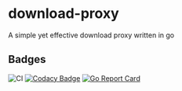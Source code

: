 # download-proxy

A simple yet effective download proxy written in go

## Badges

![CI](https://github.com/pyscripter99/download-proxy-go/workflows/CI/badge.svg)
[![Codacy Badge](https://app.codacy.com/project/badge/Grade/f560217b6e7e4cba8585535f02ad2aa0)](https://app.codacy.com/gh/pyscripter99/download-proxy-go/dashboard?utm_source=gh&utm_medium=referral&utm_content=&utm_campaign=Badge_grade)
[![Go Report Card](https://img.shields.io/badge/go%20report-A+-brightgreen.svg?style=flat)](https://goreportcard.com/report/gitea.retzer.xyz/pyscripter99/download-proxy)
